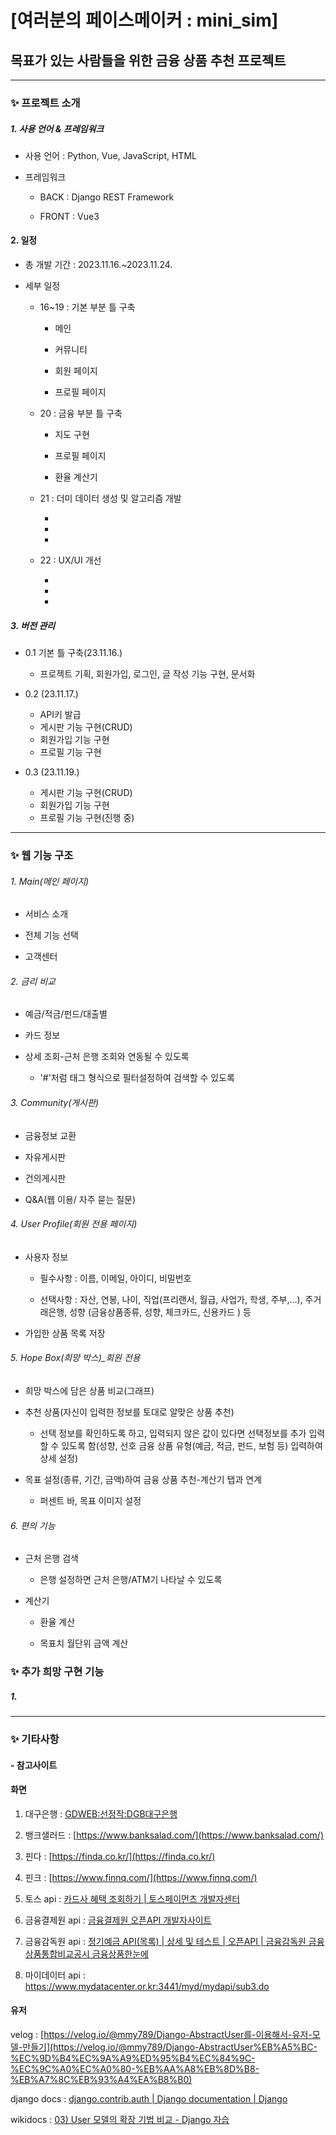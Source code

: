 # [여러분의 페이스메이커 : mini_sim]

## 목표가 있는 사람들을 위한 금융 상품 추천 프로젝트

---

### ✨ **프로젝트 소개**

##### 1. 사용 언어 & 프레임워크

- 사용 언어 : Python, Vue, JavaScript, HTML

- 프레임워크
  
  - BACK : Django REST Framework
  
  - FRONT : Vue3

#### 2. 일정

- 총 개발 기간 : 2023.11.16.~2023.11.24.

- 세부 일정
  
  - 16~19 : 기본 부분 틀 구축
    
    - 메인
    
    - 커뮤니티
    
    - 회원 페이지
    
    - 프로필 페이지
  
  - 20 : 금융 부분 틀 구축
    
    - 지도 구현
    
    - 프로필 페이지
    
    - 환율 계산기
  
  - 21 : 더미 데이터 생성 및 알고리즘 개발
    
    - 
    
    - 
    
    - 
  
  - 22 : UX/UI 개선
    
    - 
    
    - 
    
    - 

##### 3. 버전 관리

- 0.1 기본 틀 구축(23.11.16.)
  
  - 프로젝트 기획, 회원가입, 로그인, 글 작성 기능 구현, 문서화

- 0.2 (23.11.17.)
  
  - API키 발급
  - 게시판 기능 구현(CRUD)
  - 회원가입 기능 구현
  - 프로필 기능 구현

- 0.3 (23.11.19.)
  
  - 게시판 기능 구현(CRUD)
  - 회원가입 기능 구현
  - 프로필 기능 구현(진행 중)

---

### ✨ **웹 기능 구조**

###### 1. Main(메인 페이지)

- 서비스 소개

- 전체 기능 선택

- 고객센터

###### 2. 금리 비교

- 예금/적금/펀드/대출별

- 카드 정보

- 상세 조회-근처 은행 조회와 연동될 수 있도록
  
  - '#'처럼 태그 형식으로 필터설정하여 검색할 수 있도록

###### 3.  Community(게시판)

- 금융정보 교환

- 자유게시판

- 건의게시판

- Q&A(웹 이용/ 자주 묻는 질문)

###### 4. User Profile(회원 전용 페이지)

- 사용자 정보
  
  - 필수사항 : 이름, 이메일, 아이디, 비밀번호
  
  - 선택사항 : 자산, 연봉, 나이, 직업(프리랜서, 월급, 사업가, 학생, 주부,…), 주거래은행, 성향 (금융상품종류, 성향, 체크카드, 신용카드 ) 등

- 가입한 상품 목록 저장

###### 5. Hope Box(희망 박스)_회원 전용

- 희망 박스에 담은 상품 비교(그래프)

- 추천 상품(자신이 입력한 정보를 토대로 알맞은 상품 추천)
  
  - 선택 정보를 확인하도록 하고, 입력되지 않은 값이 있다면 선택정보를 추가 입력할 수 있도록 함(성향, 선호 금융 상품 유형(예금, 적금, 펀드, 보험 등) 입력하여 상세 설정)

- 목표 설정(종류, 기간, 금액)하여 금융 상품 추천-계산기 탭과 연계
  
  - 퍼센트 바, 목표 이미지 설정

###### 6. 편의 기능

- 근처 은행 검색
  
  - 은행 설정하면 근처 은행/ATM기 나타날 수 있도록 

- 계산기
  
  - 환율 계산
  
  - 목표치 월단위 금액 계산

### 

### ✨ 추가 희망 구현 기능

##### 1.

---

### ✨ 기타사항

#### - 참고사이트

#### 화면

1. 대구은행 : [GDWEB:선정작:DGB대구은행](https://www.gdweb.co.kr/sub/view.asp?displayrow=60&Txt_key=all&Txt_word=&Txt_agnumber=&Txt_fgbn=5&Txt_bcode1=021810001&Txt_gbflag=&Txt_bcode2=&Txt_bcode3=&Txt_bcode4=&Txt_bcode5=&Page=1&str_no=19756)

2. 뱅크샐러드 : [https://www.banksalad.com/](https://www.banksalad.com/)

3. 핀다 : [https://finda.co.kr/](https://finda.co.kr/)

4. 핀크 : [https://www.finnq.com/](https://www.finnq.com/)

5. 토스 api : [카드사 혜택 조회하기 | 토스페이먼츠 개발자센터](https://docs.tosspayments.com/common/apis/card-benefits)

6. 금융결제원 api : [금융결제원 오픈API 개발자사이트](https://developers.kftc.or.kr/dev/openapi/map)

7. 금융감독원 api : [정기예금 API(목록) | 상세 및 테스트 | 오픈API | 금융감독원 금융상품통합비교공시 금융상품한눈에](https://finlife.fss.or.kr/finlife/api/fdrmDpstApi/list.do?menuNo=700052)

8. 마이데이터 api : https://www.mydatacenter.or.kr:3441/myd/mydapi/sub3.do

#### 

#### 유저

velog : [](https://velog.io/@mmy789/Django-AbstractUser%EB%A5%BC-%EC%9D%B4%EC%9A%A9%ED%95%B4%EC%84%9C-%EC%9C%A0%EC%A0%80-%EB%AA%A8%EB%8D%B8-%EB%A7%8C%EB%93%A4%EA%B8%B0)[https://velog.io/@mmy789/Django-AbstractUser를-이용해서-유저-모델-만들기](https://velog.io/@mmy789/Django-AbstractUser%EB%A5%BC-%EC%9D%B4%EC%9A%A9%ED%95%B4%EC%84%9C-%EC%9C%A0%EC%A0%80-%EB%AA%A8%EB%8D%B8-%EB%A7%8C%EB%93%A4%EA%B8%B0)

django docs : [django.contrib.auth | Django documentation | Django](https://docs.djangoproject.com/en/4.2/ref/contrib/auth/)

wikidocs : [03) User 모델의 확장 기법 비교 - Django 자습](https://wikidocs.net/6651)